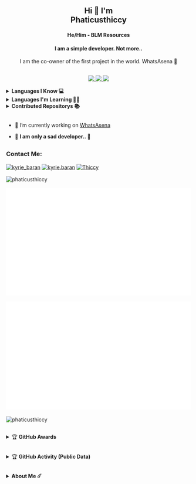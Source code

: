 <h2 align="center">Hi 🥰 I'm <br>Phaticusthiccy</h1>
<h4 align="center">He/Him - BLM Resources</h3>
<h4 align="center">I am a simple developer. Not more..</h3>
<p align="center">
  I am the co-owner of the first project in the world. WhatsAsena 🐺
</p>

##

<p align="center">
  <a href="https://github.com/phaticusthiccy">
    <img src="https://komarev.com/ghpvc/?username=phaticusthiccy&label=Profile%20views&color=ff69b4&label=Profile+Views&style=plastic">

  </a>
  <a href="https://github.com/phaticusthiccy?tab=stars">
    <img src="https://img.shields.io/github/stars/phaticusthiccy?color=ff69b4&label=Stargazers&style=plastic">

  </a>
  <a href="https://github.com/phaticusthiccy?tab=followers">
    <img src="https://img.shields.io/github/followers/phaticusthiccy?color=ff69b4&label=Followers&style=plastic">

  </a>
</p>

<details>
  <summary><b>Languages I Know 💻</b></summary><br/>

| Language   | Degree   |
| ---        | ---      |
| Javascript | SSS      |
| Python     | SSS (AI) |
| HTML       | A        |
| Typescript | B+       |
| CSS        | B        |
| SCSS       | B        |
| Lua        | B        |
| Golang     | B        |

##
#### Degree Table 

| Degree | Point |
| ---    | ---   |
| SSS    | +95   |
| SS     | +90   |
| S      | +85   |
| A+     | +80   |
| A      | +70   |
| B+     | +60   |
| B      | +50   |
| C      | +40   |
| D      | +30   |
| F      | <30   |
</details>

<details>
  <summary><b>Languages ​​I'm Learning 🙇🏻</b></summary><br/>

| Language   | Status   |
| ---        | ---      |
| Emacs Lisps| ✅       |
| Java       | ✅       |
| Make       | ✅       |
| Assembly   | ✅       |
| Rust       | ✅       |
| LaTeX      | ✅       |
| MediaWiki  | ✅       |
</details>

<details>
  <summary><b>Contributed Repositorys 📚</b></summary><br/>

| Repository     | Link     |
| ---            | ---      |
| CoffeeHouse-JavaScript-API-Wrapper | https://github.com/intellivoid/CoffeeHouse-JavaScript-API-Wrapper       |
| node-fluent-ffmpeg | https://github.com/fluent-ffmpeg/node-fluent-ffmpeg |
| google-this | https://github.com/LuanRT/google-this |

</details>

##

- 🔭 I’m currently working on [WhatsAsena](https://github.com/phaticusthiccy/WhatsAsenaDuplicated)

- 💫 **I am only a sad developer.. 🌆**

##

<h3 align="left">Contact Me:</h3>
<p align="left">
<a href="https://twitter.com/kyrie_baran" target="blank"><img align="center" src="https://www.freepnglogos.com/uploads/twitter-logo-png/twitter-bird-symbols-png-logo-0.png" alt="kyrie_baran  " height="54" width="54" /></a>
<a href="https://instagram.com/kyrie.baran" target="blank"><img align="center" src="https://www.freepnglogos.com/uploads/instagram-logo-png-transparent-0.png" alt="kyrie.baran" height="54" width="54" /></a>
<a href="mailto:birhic023@gmail.com" target="blank"><img align="center" src="https://www.freepnglogos.com/uploads/gmail-email-logo-png-16.png" alt="Thiccy" height="50" width="60" /></a>

</p>

<p><img align="center" src="https://github-readme-stats.vercel.app/api/top-langs?username=phaticusthiccy&show_icons=true&layout=compact&theme=nightowl" alt="phaticusthiccy" /></p>

![Thiccy](https://github.com/phaticusthiccy/Statics/blob/master/generated/languages.svg)

![Thiccy](https://github.com/phaticusthiccy/Statics/blob/master/generated/overview.svg)

<p><img align="center" src="https://github-readme-streak-stats.herokuapp.com/?user=phaticusthiccy&theme=nightowl" alt="phaticusthiccy" /></p>
</details>

##

<details>
    <summary>&#127942 <b>GitHub Awards</b></summary><br/>

![Github Trophy](https://github-profile-trophy.vercel.app/?username=phaticusthiccy)

</details>

##

<details>
    <summary>&#127942 <b>GitHub Activity (Public Data)</b></summary><br/>

![Metrics](https://metrics.lecoq.io/phaticusthiccy?template=classic&followup=1&isocalendar=1&languages=1&isocalendar.duration=half-year&config.timezone=Europe%2FIstanbul)

[![News](https://github-readme-stats.vercel.app/api/pin/?username=phaticusthiccy&repo=WhatsAsenaDuplicated)](https://github.com/phaticusthiccy/WhatsAsenaDuplicated)

</details>

##

<details>
    <summary><b>About Me ☄️</b></summary><br/>
Hi, my name is Thiccy (Baran)

I am an AI Developer. My real thing to do crating artificial brains, neural tools. 

I am 17 yeas old. From Turkey

I worked with Instagram, Gitlab, Bitbucket, Brainshop. Some of for testing, some things for developing.
If you have any question for me ı put my contact information above.

See ya 💘

</details>
